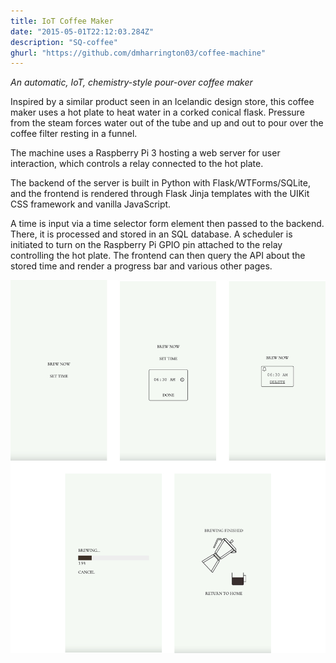 ```yaml
---
title: IoT Coffee Maker
date: "2015-05-01T22:12:03.284Z"
description: "SQ-coffee"
ghurl: "https://github.com/dmharrington03/coffee-machine"
---
```


*An automatic, IoT, chemistry-style pour-over coffee maker*

Inspired by a similar product seen in an Icelandic design store, this coffee maker uses a hot plate to heat water in a corked conical flask. Pressure from the steam forces water out of the tube and up and out to pour over the coffee filter resting in a funnel.

The machine uses a Raspberry Pi 3 hosting a web server for user interaction, which controls a relay connected to the hot plate.

The backend of the server is built in Python with Flask/WTForms/SQLite, and the frontend is rendered through Flask Jinja templates with the UIKit CSS framework and vanilla JavaScript.

A time is input via a time selector form element then passed to the backend. There, it is processed and stored in an SQL database. A scheduler is initiated to turn on the Raspberry Pi GPIO pin attached to the relay controlling the hot plate. The frontend can then query the API about the stored time and render a progress bar and various other pages.

<img src="./screens.png" alt="Five screens of frontend interface">